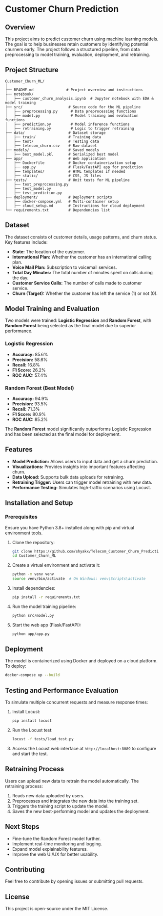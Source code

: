 # Customer Churn Prediction

## Overview
This project aims to predict customer churn using machine learning models. The goal is to help businesses retain customers by identifying potential churners early. The project follows a structured pipeline, from data preprocessing to model training, evaluation, deployment, and retraining.

## Project Structure
```
Customer_Churn_ML/
│
├── README.md               # Project overview and instructions
├── notebook/
│   ├── customer_churn_analysis.ipynb  # Jupyter notebook with EDA & model training
├── src/                     # Source code for the ML pipeline
│   ├── preprocessing.py      # Data preprocessing functions
│   ├── model.py              # Model training and evaluation functions
│   ├── prediction.py         # Model inference functions
│   ├── retraining.py         # Logic to trigger retraining
├── data/                    # Dataset storage
│   ├── train/               # Training data
│   ├── test/                # Testing data
│   ├── telecom_churn.csv    # Raw dataset
├── models/                  # Saved models
│   ├── best_model.pkl       # Serialized best model
├── app/                     # Web application
│   ├── Dockerfile           # Docker containerization setup
│   ├── app.py               # Flask/FastAPI app for prediction
│   ├── templates/           # HTML templates if needed
│   ├── static/              # CSS, JS files
├── tests/                   # Unit tests for ML pipeline
│   ├── test_preprocessing.py
│   ├── test_model.py
│   ├── test_prediction.py
├── deployment/              # Deployment scripts
│   ├── docker-compose.yml   # Multi-container setup
│   ├── cloud_setup.md       # Instructions for cloud deployment
└── requirements.txt         # Dependencies list
```

## Dataset
The dataset consists of customer details, usage patterns, and churn status. Key features include:
- **State:** The location of the customer.
- **International Plan:** Whether the customer has an international calling plan.
- **Voice Mail Plan:** Subscription to voicemail services.
- **Total Day Minutes:** The total number of minutes spent on calls during the day.
- **Customer Service Calls:** The number of calls made to customer service.
- **Churn (Target):** Whether the customer has left the service (1) or not (0).

## Model Training and Evaluation
Two models were trained: **Logistic Regression** and **Random Forest**, with **Random Forest** being selected as the final model due to superior performance.

### Logistic Regression
- **Accuracy:** 85.6%
- **Precision:** 58.6%
- **Recall:** 16.8%
- **F1 Score:** 26.2%
- **ROC AUC:** 57.4%

### Random Forest (Best Model)
- **Accuracy:** 94.9%
- **Precision:** 93.5%
- **Recall:** 71.3%
- **F1 Score:** 80.9%
- **ROC AUC:** 85.2%

The **Random Forest** model significantly outperforms Logistic Regression and has been selected as the final model for deployment.

## Features
- **Model Prediction:** Allows users to input data and get a churn prediction.
- **Visualizations:** Provides insights into important features affecting churn.
- **Data Upload:** Supports bulk data uploads for retraining.
- **Retraining Trigger:** Users can trigger model retraining with new data.
- **Performance Testing:** Simulates high-traffic scenarios using Locust.

## Installation and Setup
### Prerequisites
Ensure you have Python 3.8+ installed along with pip and virtual environment tools.

1. Clone the repository:
   ```sh
   git clone https://github.com/shyakx/Telecom_Customer_Churn_Prediction_Analysis.git
   cd Customer_Churn_ML
   ```
2. Create a virtual environment and activate it:
   ```sh
   python -m venv venv
   source venv/bin/activate  # On Windows: venv\Scripts\activate
   ```
3. Install dependencies:
   ```sh
   pip install -r requirements.txt
   ```
4. Run the model training pipeline:
   ```sh
   python src/model.py
   ```
5. Start the web app (Flask/FastAPI):
   ```sh
   python app/app.py
   ```

## Deployment
The model is containerized using Docker and deployed on a cloud platform. To deploy:
```sh
docker-compose up --build
```

## Testing and Performance Evaluation
To simulate multiple concurrent requests and measure response times:
1. Install Locust:
   ```sh
   pip install locust
   ```
2. Run the Locust test:
   ```sh
   locust -f tests/load_test.py
   ```
3. Access the Locust web interface at `http://localhost:8089` to configure and start the test.

## Retraining Process
Users can upload new data to retrain the model automatically. The retraining process:
1. Reads new data uploaded by users.
2. Preprocesses and integrates the new data into the training set.
3. Triggers the training script to update the model.
4. Saves the new best-performing model and updates the deployment.

## Next Steps
- Fine-tune the Random Forest model further.
- Implement real-time monitoring and logging.
- Expand model explainability features.
- Improve the web UI/UX for better usability.

## Contributing
Feel free to contribute by opening issues or submitting pull requests.

## License
This project is open-source under the MIT License.